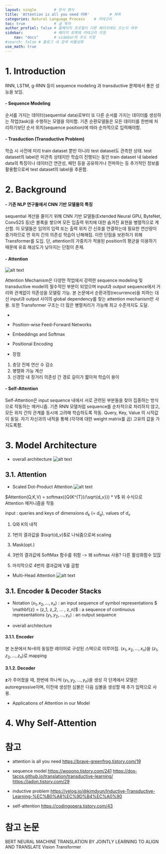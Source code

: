 ```yaml
---
layout: single        # 문서 형식
title: 'Attention is all you need 리뷰'         # 제목
categories: Natural Language Process    # 카테고리
toc: true             # 글 목차
author_profiel: false # 홈페이지 프로필이 다른 페이지에도 뜨는지 여부
sidebar:              # 페이지 왼쪽에 카테고리 지정
    nav: "docs"       # sidebar의 주소 지정
#search: false # 블로그 내 검색 비활성화
use_math: true
---
```


# 1. Introduction
RNN, LSTM, g-RNN 등이 sequence modeling 과 transductive 문제에서 좋은 성능을 보임. 

#### - Sequence Modeling
순서를 가지는 데이터(sequential data)로부터 또 다른 순서를 가지는 데이터를 생성하는 작업(task)을 수행하는 모델을 의미함. 기존 순환모델들은 모든 데이터를 한번에 처리하기보단 순서 위치(sequence position)에 따라 순차적으로 입력해야함.

#### - Trasduction (Transductive Problem) 
학습 시 사전에 미리 train dataset 뿐만 아니라 test dataset도 관측한 상태. test dataset의 label은 미관측 상태지만 학습이 진행되는 동안 train dataset 내 labeled data의 특징이나 데이터간 연관성, 패턴 등을 공유하거나 전파하는 등 추가적인 정보를 활용함으로써 test dataset의 label을 추론함. 



# 2. Background
#### - 기존 NLP 연구들에서 CNN 기반 모델들의 특징
sequential 계산을 줄이기 위해 CNN 기반 모델들(Extended Neural GPU, ByteNet, ConvS2S 등)은 블록을 쌓으며 모든 입출력 위치에 대한 숨겨진 표현을 병렬적으로 계산함. 이 모델들은 임의의 입력 또는 출력 위치 간 신호를 연결하는데 필요한 연산량이 증가하므로 먼 위치 간의 의존성 학습이 난해해짐. 이런 단점을 보완하기 위해 Transformer를 도입. 단, attention의 가중치가 적용된 position의 평균을 이용하기 때문에 유효 해상도가 낮아지는 단점이 존재.

#### - Attention
![alt text](selfattention.jpg)

Attention Mechanism은 다양한 작업에서 강력한 sequence modeling 및 transductive model의 필수적인 부분이 되었으며 input과 output sequence에서 거리와 관계없이 의존성을 모델링 가능. 본 논문에서 순환과정(recurrence)을 피하는 대신 input과 output 사이의 global dependency를 찾는 attention mechanism만 사용. 또한 Transformer 구조는 더 많은 병렬처리가 가능해 최고 수준까지도 도달.

- 
- Position-wise Feed-Forward Networks
- Embeddings and Softmax
- Positional Encoding

- 장점
1. 층당 전체 연산 수 감소
2. 병렬화 가능 계산
3. 신경망 내 장거리 의존성 간 경로 길이가 짧아져 학습이 용이



#### - Self-Attention
Self-Attention은 input sequence 내에서 서로 관련된 부분들을 찾아 집중하는 방식으로 작동하는 메커니즘. 기존 RNN 모델처럼 sequence를 순차적으로 처리하지 않고, 모든 위치 간의 관계를 동시에 고려해 학습하도록 작동. 
Query, Key, Value 의 시작값이 동일. 자기 자신과의 내적을 통해 (각각에 대한 weight matrix를 곱) 고유의 값을 가지도록함.


# 3. Model Architecture
- overall architecture
![alt text](<model architecture.jpg>)

## 3.1. Attention



- Scaled Dot-Product Attention
![alt text](sdpa-1.jpg) 

$Attention(Q,K,V) = softmax({Q{K^{T}}/\sqrt{d_v}}) * V$ 
위 수식으로 Attention 매커니즘을 작동

input : queries and keys of dimensions $d_{k}$ (= $d_{q}$), values of $d_{v}$

1. Q와 K의 내적
2. 1번의 결과값을 $\sqrt{d_v}$로 나눠줌으로써 scaling
3. Mask(opt.)

4. 3번의 결과값에 SoftMax 함수를 취함 -> 왜 softmax 사용? 다른 활성화함수 있잖
5. 마지막으로 4번의 결과값에 V를 곱함






- Multi-Head Attention
![alt text](mha-1.jpg) 

## 3.1. Encoder & Decoder Stacks
- Notation
$(x_1, x_2, ... , x_n)$ : an input sequence of symbol representations
$ \mathbf{z} = (z_1, z_2, ... , z_n)$ : a sequence of continuous representations
$(y_1, y_2, ... , y_n)$ : an output sequence 

- overall architecture
#### 3.1.1. Encoder
본 논문에서 N=6의 동일한 레이어로 구성된 스택으로 이루어짐.
$(x_1, x_2, ... , x_n)$을 $(z_1, z_2, ... , z_n)$로 mapping
 
#### 3.1.2. Decoder
$\mathbf{z}$가 주어졌을 때, 한번에 하나씩 $(y_1, y_2, ... , y_n)$을 생성
각 단계에서 모델은 autoregressive이며, 이전에 생성한 심볼은 다음 심볼을 생성할 때 추가 입력으로 사용.

- Applications of Attention in our Model


# 4. Why Self-Attention



# 참고
- attention is all you need
https://brave-greenfrog.tistory.com/19

- sequence model
https://wooono.tistory.com/241
https://dos-tacos.github.io/translation/transductive-learning/
https://jadon.tistory.com/29

- inductive problem
https://velog.io/@kimdyun/Inductive-Transductive-Learning-%EC%B0%A8%EC%9D%B4%EC%A0%90

- self-attention
https://codingopera.tistory.com/43

# 참고 논문
BERT
NEURAL MACHINE TRANSLATION BY JOINTLY LEARNING TO ALIGN AND TRANSLATE
Vision Transformer
